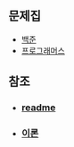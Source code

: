 ## 문제집

* [백준](./src/문제집/backjoon)
* [프로그래머스](./src/문제집/프로그래머스)
  
## 참조

* ### [readme](./src/Java%EA%B3%B5%EB%B6%80/readmd.MD)

* ### [이론](./src/이론/readme.MD)